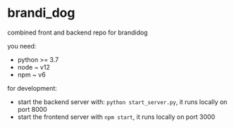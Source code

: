 # brandi_dog
combined front and backend repo for brandidog

you need:
 - python >= 3.7
 - node ~ v12
 - npm ~ v6
 
for development:
 - start the backend server with: `python start_server.py`, it runs locally on port 8000
 - start the frontend server with `npm start`, it runs locally on port 3000
